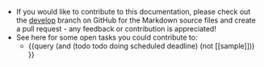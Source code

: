 - If you would like to contribute to this documentation, please check out the [develop](https://github.com/mschmidtkorth/logseq-msk-docs/tree/develop) branch on GitHub for the Markdown source files and create a pull request - any feedback or contribution is appreciated!
- See here for some open tasks you could contribute to:
	- {{query (and (todo todo doing scheduled deadline) (not [[sample]])) }}